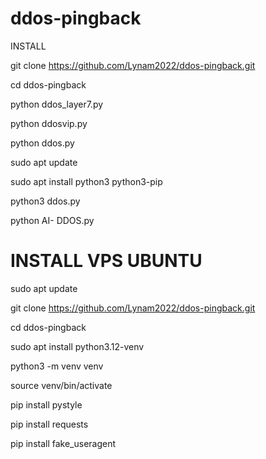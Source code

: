 # ddos-pingback

INSTALL

git clone https://github.com/Lynam2022/ddos-pingback.git

cd ddos-pingback

python ddos_layer7.py

python ddosvip.py

python ddos.py

sudo apt update

sudo apt install python3 python3-pip

python3 ddos.py


python AI- DDOS.py



# INSTALL VPS UBUNTU 

sudo apt update

git clone https://github.com/Lynam2022/ddos-pingback.git

cd ddos-pingback

sudo apt install python3.12-venv

python3 -m venv venv

source venv/bin/activate

pip install pystyle

pip install requests

pip install fake_useragent
